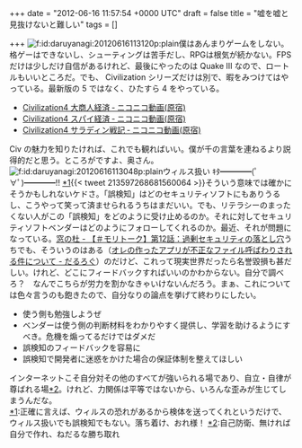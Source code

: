 
+++
date = "2012-06-16 11:57:54 +0000 UTC"
draft = false
title = "嘘を嘘と見抜けないと難しい"
tags = []

+++
<img src="http://cdn-ak.f.st-hatena.com/images/fotolife/d/daruyanagi/20120616/20120616113120.png" alt="f:id:daruyanagi:20120616113120p:plain" title="f:id:daruyanagi:20120616113120p:plain" class="hatena-fotolife"/>僕はあんまりゲームをしない。格ゲーはできないし、シューティングは苦手だし、RPGは根気が続かない。FPS だけは少しだけ自信があるけれど、最後にやったのは Quake III なので、ロートルもいいところだ。でも、 Civilization シリーズだけは別で、暇をみつけてはやっている。最新版の 5 ではなく、ひたすら 4 をやっている。

<ul>
<li><a href="http://www.nicovideo.jp/mylist/11936356">Civilization4 大商人経済 ‐ ニコニコ動画(原宿)</a></li>
<li><a href="http://www.nicovideo.jp/mylist/5383881">Civilization4 スパイ経済 ‐ ニコニコ動画(原宿)</a></li>
<li><a href="http://www.nicovideo.jp/mylist/8243503">Civilization4 サラディン戦記 ‐ ニコニコ動画(原宿)</a></li>
</ul>Civ の魅力を知りたければ、これでも観ればいい。僕が千の言葉を連ねるより説得的だと思う。ところがですよ、奥さん。<img src="http://cdn-ak.f.st-hatena.com/images/fotolife/d/daruyanagi/20120616/20120616113048.png" alt="f:id:daruyanagi:20120616113048p:plain" title="f:id:daruyanagi:20120616113048p:plain" class="hatena-fotolife"/>ウィルス扱い ｷﾀ━━━━(ﾟ∀ﾟ)━━━━!! <a href="#f1" name="fn1" title="正確に言えば、ウィルスの恐れがあるから検体を送ってくれというだけで、ウィルス扱いでも誤検知でもない。落ち着け、おれ様！">*1</a>{{< tweet 213597268681560064 >}}そういう意味では確かにそうかもしれないケドさ。「誤検知」はどのセキュリティソフトにもありうるし、こうやって笑って済ませられるうちはまだいい。でも、リテラシーのまったくない人がこの「誤検知」をどのように受け止めるのか。それに対してセキュリティソフトベンダーはどのようにフォローしてくれるのか。最近、それが問題になっている。<a href="http://www.forest.impress.co.jp/docs/serial/moritalk/20120612_539505.html">窓の杜 - 【＃モリトーク】第12話：過剰セキュリティの落とし穴</a>うちでも、そういうのはある（<a href="http://daruyanagi.hatenablog.com/entry/2012/03/07/221611">オレの作ったアプリが不正なファイル呼ばわりされる件について - だるろぐ</a>）のだけど、これって現実世界だったら名誉毀損も甚だしい。けれど、どこにフィードバックすればいいのかわからない。自分で調べろ？　なんでこちらが労力を割かなきゃいけないんだろう。まぁ、これについては色々言うのも飽きたので、自分なりの論点を挙げて終わりにしたい。

<ul>
<li>使う側も勉強しようぜ</li>
<li>ベンダーは使う側の判断材料をわかりやすく提供し、学習を助けるようにすべき。危機を煽ってるだけではダメだ</li>
<li>誤検知のフィードバックを容易に</li>
<li>誤検知で開発者に迷惑をかけた場合の保証体制を整えてほしい</li>
</ul>インターネットこそ自分対その他のすべてが強いられる場であり、自立・自律が尊ばれる場<a href="#f2" name="fn2" title="自己防衛、無ければ自分で作れ、ねだるな勝ち取れ">*2</a>。けれど、力関係は平等ではないから、いろんな歪みが生じてしまうんだな。
<div class="footnote">
<a href="#fn1" name="f1" class="footnote-number">*1</a><span class="footnote-delimiter">:</span><span class="footnote-text">正確に言えば、ウィルスの恐れがあるから検体を送ってくれというだけで、ウィルス扱いでも誤検知でもない。落ち着け、おれ様！</span>
<a href="#fn2" name="f2" class="footnote-number">*2</a><span class="footnote-delimiter">:</span><span class="footnote-text">自己防衛、無ければ自分で作れ、ねだるな勝ち取れ</span>
</div>

